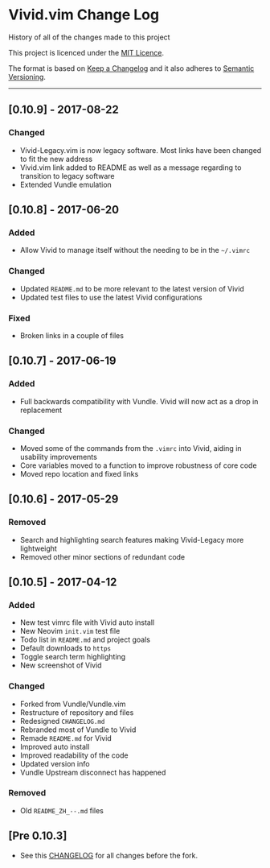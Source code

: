 # Vivid.vim Change Log

History of all of the changes made to this project

This project is licenced under the [MIT Licence](https://github.com/axvr/Vivid-Legacy.vim/blob/master/LICENCE).

The format is based on [Keep a Changelog](http://keepachangelog.com/) and it also adheres to [Semantic Versioning](http://semver.org/).

<!-- Styled in this format:

## [Version Information] - YEAR-MONTH-DATE

### Added
* [#BUG] List all items added
* If  this section contains nothing
* don't bother to include it within
* the ``CHANGELOG.md`` file

### Changed
* [#BUG] List all items changed
* If  this section contains nothing
* don't bother to include it within
* the ``CHANGELOG.md`` file

### Fixed
* [#BUG] List all items fixed
* If  this section contains nothing
* don't bother to include it within
* the ``CHANGELOG.md`` file

### Removed
* [#BUG] List all items removed
* If  this section contains nothing
* don't bother to include it within
* the ``CHANGELOG.md`` file

### Translations
* [#BUG] List all sections translated
* here. If this section contains nothing
* don't bother to include it within
* the ``CHANGELOG.md`` file

Leave 3 lines between previous change log item -->

---

## [0.10.9] - 2017-08-22

### Changed
* Vivid-Legacy.vim is now legacy software. Most links have been changed to fit the new address
* Vivid.vim link added to README as well as a message regarding to transition to legacy software
* Extended Vundle emulation



## [0.10.8] - 2017-06-20

### Added
* Allow Vivid to manage itself without the needing to be in the ```~/.vimrc```

### Changed
* Updated ```README.md``` to be more relevant to the latest version of Vivid
* Updated test files to use the latest Vivid configurations

### Fixed
* Broken links in a couple of files



## [0.10.7] - 2017-06-19

### Added
* Full backwards compatibility with Vundle. Vivid will now act as a drop in replacement

### Changed
* Moved some of the commands from the ```.vimrc``` into Vivid, aiding in usability improvements
* Core variables moved to a function to improve robustness of core code
* Moved repo location and fixed links



## [0.10.6] - 2017-05-29

### Removed
* Search and highlighting search features making Vivid-Legacy more lightweight
* Removed other minor sections of redundant code



## [0.10.5] - 2017-04-12

### Added
* New test vimrc file with Vivid auto install
* New Neovim ``init.vim`` test file
* Todo list in ``README.md`` and project goals
* Default downloads to ``https``
* Toggle search term highlighting
* New screenshot of Vivid

### Changed
* Forked from Vundle/Vundle.vim
* Restructure of repository and files
* Redesigned ``CHANGELOG.md``
* Rebranded most of Vundle to Vivid
* Remade ``README.md`` for Vivid
* Improved auto install
* Improved readability of the code
* Updated version info
* Vundle Upstream disconnect has happened

### Removed
* Old ``README_ZH_--.md`` files



## [Pre 0.10.3]
* See this [CHANGELOG](https://github.com/VundleVim/Vundle.vim/blob/master/changelog.md) for all changes before the fork.

